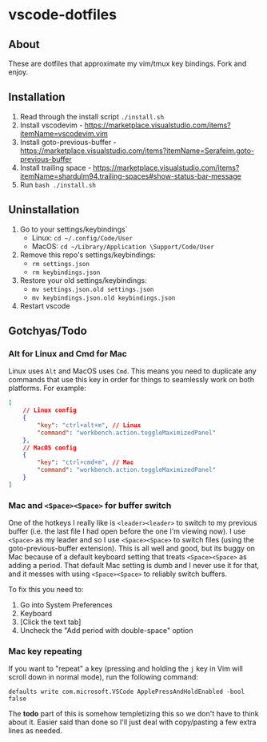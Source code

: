 # vscode-dotfiles

## About
These are dotfiles that approximate my vim/tmux key bindings. Fork and enjoy.

## Installation
1. Read through the install script `./install.sh`
1. Install vscodevim - https://marketplace.visualstudio.com/items?itemName=vscodevim.vim
1. Install goto-previous-buffer - https://marketplace.visualstudio.com/items?itemName=Serafeim.goto-previous-buffer
1. Install trailing space - https://marketplace.visualstudio.com/items?itemName=shardulm94.trailing-spaces#show-status-bar-message
1. Run `bash ./install.sh`

## Uninstallation
1. Go to your settings/keybindings`
    * Linux: `cd ~/.config/Code/User`
    * MacOS: `cd ~/Library/Application \Support/Code/User`
1. Remove this repo's settings/keybindings:
    * `rm settings.json`
    * `rm keybindings.json`
1. Restore your old settings/keybindings:
    * `mv settings.json.old settings.json`
    * `mv keybindings.json.old keybindings.json`
1. Restart vscode

## Gotchyas/Todo

### Alt for Linux and Cmd for Mac
Linux uses `Alt` and MacOS uses `Cmd`. This means you need to duplicate any commands that use this key in order for things to seamlessly work on both platforms. For example:
```json
[
    // Linux config
    {
        "key": "ctrl+alt+m", // Linux
        "command": "workbench.action.toggleMaximizedPanel"
    },
    // MacOS config
    {
        "key": "ctrl+cmd+m", // Mac
        "command": "workbench.action.toggleMaximizedPanel"
    }
]
```

### Mac and `<Space><Space>` for buffer switch
One of the hotkeys I really like is `<leader><leader>` to switch to my previous buffer (i.e. the last file I had open before the one I'm viewing now). I use `<Space>` as my leader and so I use `<Space><Space>` to switch files (using the goto-previous-buffer extension). This is all well and good, but its buggy on Mac because of a default keyboard setting that treats `<Space><Space>` as adding a period. That default Mac setting is dumb and I never use it for that, and it messes with using `<Space><Space>` to reliably switch buffers.

To fix this you need to:

1. Go into System Preferences
2. Keyboard
3. [Click the text tab]
4. Uncheck the "Add period with double-space" option

### Mac key repeating
If you want to "repeat" a key (pressing and holding the `j` key in Vim will scroll down in normal mode), run the following command:

```defaults write com.microsoft.VSCode ApplePressAndHoldEnabled -bool false```

The __todo__ part of this is somehow templetizing this so we don't have to think about it. Easier said than done so I'll just deal with copy/pasting a few extra lines as needed.
